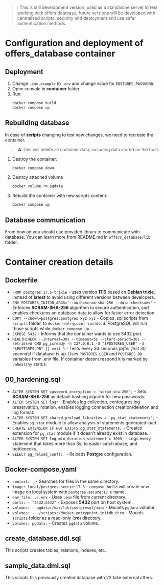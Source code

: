 > ℹ This is still development version, used as a standalone server to test working with offers database, future versions will be developed with centralized scripts, security and deployment and use safer authentication methods.

# Configuration and deployment of offers_database container #
## Deployment ##
1. Change `.env.example` to `.env` and change value for `POSTGRES_PASSWORD`.
2. Open console in **container** folder.
3. Run:
   ```powershell
   docker compose build
   docker compose up
   ```
## Rebuilding database ##
In case of **scripts** changing to test new changes, we need to recreate the container.
> ⚠ This will delete all container data, including data stored on the host.

1. Destroy the container:
   ```powershell
   docker compose down
   ```
2. Destroy attached volume
    ```powershell
    docker volume rm pgdata
    ```
3. Rebuild the container with new scripts content:
   ```powershell
   docker compose up
   ```
## Database communication ##
From now on you should use provided library to communicate with database. You can learn more from README.md in `offers_database/lib` folder.

# Container creation details #
## Dockerfile ##
- `FROM postgres:17.6-trixie` - uses version **17.6** based on **Debian trixie**, instead of **latest** to avoid using different versions between developers.
- `ENV POSTGRES_INITDB_ARGS="--auth=scram-sha-256 --data-checksums"` - Enforces **SCRAM-SHA-256** algorithm to secure authentication, and enables checkums on database data to allow for faster error detection.
- `COPY --chown=postgres:postgres xyz xyz` - Copies .sql scripts from `scripts` folder, to `docker-entrypoint-initdb.d`. PostgreSQL will run those scripts while `docker compose up`.
- `EXPOSE 5432` - Informs that the container wants to use 5432 port.
- `HEALTHCHECK --interval=30s --timeout=5s --start-period=30s --retries=5 CMD pg_isready -h 127.0.0.1 -U "$POSTGRES_USER" -d "$POSTGRES_DB" || exit 1` - Tests every 30 seconds *(after first 30 seconds)* if database is up. Uses `POSTGRES_USER` and `POSTGRES_DB` variables from .env file. If container doesnt respond it is marked by `unhealthy` status.

## 00_hardening.sql ##
- `ALTER SYSTEM SET password_encryption = 'scram-sha-256';` - Sets **SCRAM-SHA-256** as default hashing algorith for new passwords.
- `ALTER SYSTEM SET log*` - Enables log collection, confogures log preservation, rotation, enables logging connection creation/deletion and log format.
- `ALTER SYSTEM SET shared_preload_libraries = 'pg_stat_statements';` - Enables `pg_stat` module to allow analysis of statements generated load.
- `CREATE EXTENSION IF NOT EXISTS pg_stat_statements;` - Creates extension for `pg_stat` module if it doesn't already exist in database.
- `ALTER SYSTEM SET log_min_duration_statement = 3000;` - Logs every statement that takes more than 3s, to easier catch abuse, and bottlenecks.
- `SELECT pg_reload_conf();` - Reloads **Postgre** configuration.

## Docker-compose.yaml ##
- `context: .` - Searches for files in the same directory.
- `image: local/postgres-secure:17.6` - `compose build` will create new image on local system with `postgres-secure:17.6` name.
- `env_file: ./.env` - Uses `.env` file from current directory.
- `ports: - "5432:5432"` - Exposes **5432** port on host system.
- `volumes: - pgdata:/var/lib/postgresql/data` - Mounts `pgdata` volume.
- `volumes: - ./scripts:/docker-entrypoint-initdb.d:ro` - Mounts `scripts` folder as a read-only (**:ro**) directory.
- `volumes: pgdata:` - Creates `pgdata` volume.

## create_database.ddl.sql ##
This scripts creates tables, relations, indexes, etc.

## sample_data.dml.sql ##
This scripts fills previously created database with 22 fake external offers.
